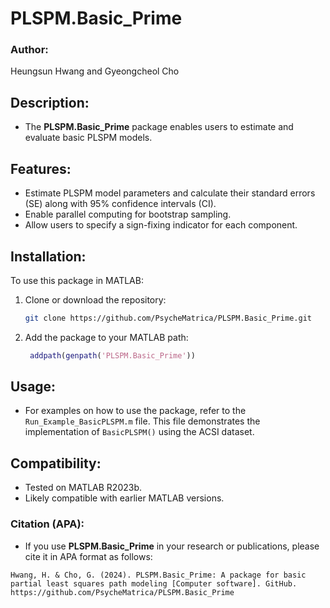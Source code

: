 # PLSPM.Basic_Prime

### Author:
Heungsun Hwang and Gyeongcheol Cho

## Description:
- The **PLSPM.Basic_Prime** package enables users to estimate and evaluate basic PLSPM models.

## Features:
- Estimate PLSPM model parameters and calculate their standard errors (SE) along with 95% confidence intervals (CI).
- Enable parallel computing for bootstrap sampling.
- Allow users to specify a sign-fixing indicator for each component.

## Installation:
To use this package in MATLAB:
1. Clone or download the repository:
   ```bash
   git clone https://github.com/PsycheMatrica/PLSPM.Basic_Prime.git
   ```
2. Add the package to your MATLAB path:
   ```matlab
    addpath(genpath('PLSPM.Basic_Prime'))
   ```

## Usage:
- For examples on how to use the package, refer to the `Run_Example_BasicPLSPM.m` file. This file demonstrates the implementation of `BasicPLSPM()` using the ACSI dataset.

## Compatibility:
- Tested on MATLAB R2023b.
- Likely compatible with earlier MATLAB versions.

### Citation (APA):
- If you use **PLSPM.Basic_Prime** in your research or publications, please cite it in APA format as follows:

```plaintext
Hwang, H. & Cho, G. (2024). PLSPM.Basic_Prime: A package for basic partial least squares path modeling [Computer software]. GitHub. https://github.com/PsycheMatrica/PLSPM.Basic_Prime
```
